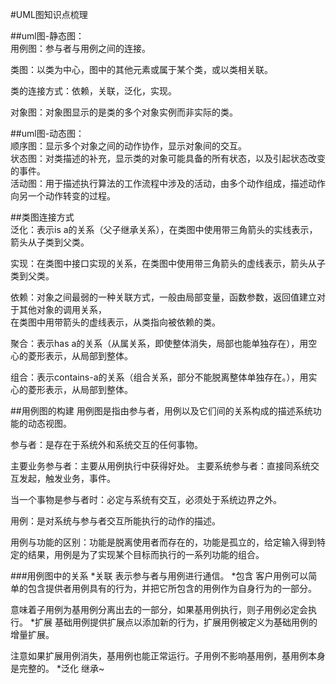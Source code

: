 #UML图知识点梳理

##uml图-静态图：  
用例图：参与者与用例之间的连接。


类图：以类为中心，图中的其他元素或属于某个类，或以类相关联。

类的连接方式：依赖，关联，泛化，实现。


对象图：对象图显示的是类的多个对象实例而非实际的类。

##uml图-动态图：  
顺序图：显示多个对象之间的动作协作，显示对象间的交互。  
状态图：对类描述的补充，显示类的对象可能具备的所有状态，以及引起状态改变的事件。  
活动图：用于描述执行算法的工作流程中涉及的活动，由多个动作组成，描述动作向另一个动作转变的过程。

##类图连接方式  
泛化：表示is a的关系（父子继承关系），在类图中使用带三角箭头的实线表示，箭头从子类到父类。

实现：在类图中接口实现的关系，在类图中使用带三角箭头的虚线表示，箭头从子类到父类。

依赖：对象之间最弱的一种关联方式，一般由局部变量，函数参数，返回值建立对于其他对象的调用关系，  
在类图中用带箭头的虚线表示，从类指向被依赖的类。

聚合：表示has a的关系（从属关系，即使整体消失，局部也能单独存在），用空心的菱形表示，从局部到整体。

组合：表示contains-a的关系（组合关系，部分不能脱离整体单独存在。），用实心的菱形表示，从局部到整体。

##用例图的构建
用例图是指由参与者，用例以及它们间的关系构成的描述系统功能的动态视图。

参与者：是存在于系统外和系统交互的任何事物。

主要业务参与者：主要从用例执行中获得好处。     主要系统参与者：直接同系统交互发起，触发业务，事件。

当一个事物是参与者时：必定与系统有交互，必须处于系统边界之外。


用例：是对系统与参与者交互所能执行的动作的描述。

用例与功能的区别：功能是脱离使用者而存在的，功能是孤立的，给定输入得到特定的结果，用例是为了实现某个目标而执行的一系列功能的组合。

###用例图中的关系
*关联
表示参与者与用例进行通信。
*包含
客户用例可以简单的包含提供者用例具有的行为，并把它所包含的用例作为自身行为的一部分。

意味着子用例为基用例分离出去的一部分，如果基用例执行，则子用例必定会执行。
*扩展
基础用例提供扩展点以添加新的行为，扩展用例被定义为基础用例的增量扩展。

注意如果扩展用例消失，基用例也能正常运行。子用例不影响基用例，基用例本身是完整的。
*泛化
继承~
